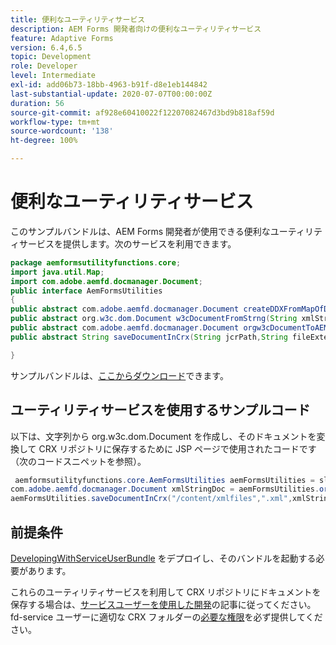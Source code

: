 ```yaml
---
title: 便利なユーティリティサービス
description: AEM Forms 開発者向けの便利なユーティリティサービス
feature: Adaptive Forms
version: 6.4,6.5
topic: Development
role: Developer
level: Intermediate
exl-id: add06b73-18bb-4963-b91f-d8e1eb144842
last-substantial-update: 2020-07-07T00:00:00Z
duration: 56
source-git-commit: af928e60410022f12207082467d3bd9b818af59d
workflow-type: tm+mt
source-wordcount: '138'
ht-degree: 100%

---
```


# 便利なユーティリティサービス

このサンプルバンドルは、AEM Forms 開発者が使用できる便利なユーティリティサービスを提供します。次のサービスを利用できます。


```java
package aemformsutilityfunctions.core;
import java.util.Map;
import com.adobe.aemfd.docmanager.Document;
public interface AemFormsUtilities
{
public abstract com.adobe.aemfd.docmanager.Document createDDXFromMapOfDocuments(Map<String, com.adobe.aemfd.docmanager.Document> paramMap);
public abstract org.w3c.dom.Document w3cDocumentFromStrng(String xmlString);
public abstract com.adobe.aemfd.docmanager.Document orgw3cDocumentToAEMFDDocument(org.w3c.dom.Document xmlDocument);
public abstract String saveDocumentInCrx(String jcrPath,String fileExtension, Document documentToSave);

}
```

サンプルバンドルは、[ここからダウンロード](assets/aemformsutilityfunctions.aemformsutilityfunctions.core-1.0-SNAPSHOT.jar)できます。

## ユーティリティサービスを使用するサンプルコード

以下は、文字列から org.w3c.dom.Document を作成し、そのドキュメントを変換して CRX リポジトリに保存するために JSP ページで使用されたコードです（次のコードスニペットを参照）。

```java
 aemformsutilityfunctions.core.AemFormsUtilities aemFormsUtilities = sling.getService(aemformsutilityfunctions.core.AemFormsUtilities.class);
com.adobe.aemfd.docmanager.Document xmlStringDoc = aemFormsUtilities.orgw3cDocumentToAEMFDDocument(aemFormsUtilities.w3cDocumentFromStrng("<data><fname>Girish</fname></data>"));
aemFormsUtilities.saveDocumentInCrx("/content/xmlfiles",".xml",xmlStringDoc);
```

## 前提条件


[DevelopingWithServiceUserBundle](https://experienceleague.adobe.com/docs/experience-manager-learn/assets/DevelopingWithServiceUser.jar) をデプロイし、そのバンドルを起動する必要があります。


これらのユーティリティサービスを利用して CRX リポジトリにドキュメントを保存する場合は、[サービスユーザーを使用した開発](https://experienceleague.adobe.com/docs/experience-manager-learn/forms/adaptive-forms/service-user-tutorial-develop.html?lang=ja#adaptive-forms)の記事に従ってください。fd-service ユーザーに適切な CRX フォルダーの[必要な権限](http://localhost:4502/useradmin)を必ず提供してください。
